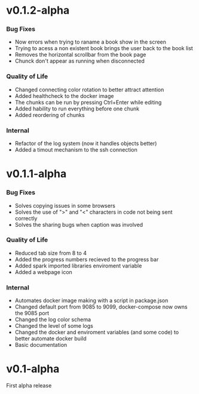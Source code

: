 v0.1.2-alpha
===============================================================================

### Bug Fixes
- Now errors when trying to raname a book show in the screen
- Trying to acess a non existent book brings the user back to the book list
- Removes the horizontal scrollbar from the book page
- Chunck don't appear as running when disconnected

### Quality of Life
- Changed connecting color rotation to better attract attention
- Added healthcheck to the docker image
- The chunks can be run by pressing Ctrl+Enter while editing
- Added hability to run everything before one chunk
- Added reordering of chunks

### Internal
- Refactor of the log system (now it handles objects better)
- Added a timout mechanism to the ssh connection

v0.1.1-alpha
================================================================================

### Bug Fixes
- Solves copying issues in some browsers
- Solves the use of ">" and "<" characters in code not being sent correctly
- Solves the sharing bugs when caption was involved

### Quality of Life
- Reduced tab size from 8 to 4
- Added the progress numbers recieved to the progress bar
- Added spark imported libraries enviroment variable
- Added a webpage icon

### Internal
- Automates docker image making with a script in package.json
- Changed default port from 9085 to 9099, docker-compose now owns the 9085 port
- Changed the log color schema
- Changed the level of some logs
- Changed the docker and enviroment variables (and some code) to better automate
docker build
- Basic documentation

# v0.1-alpha

First alpha release